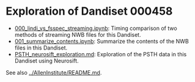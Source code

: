 # Exploration of Dandiset 000458

* [000_lindi_vs_fsspec_streaming.ipynb](./000_lindi_vs_fsspec_streaming.ipynb): Timing comparison of two methods of streaming NWB files for this Dandiset.
* [001_summarize_contents.ipynb](./001_summarize_contents.ipynb): Summarize the contents of the NWB files in this Dandiset.
* [PSTH_neurosift_exploration.md](./PSTH_neurosift_exploration.md): Exploration of the PSTH data in this Dandiset using Neurosift.

See also [../AllenInstitute/README.md](../AllenInstitute/README.md).
